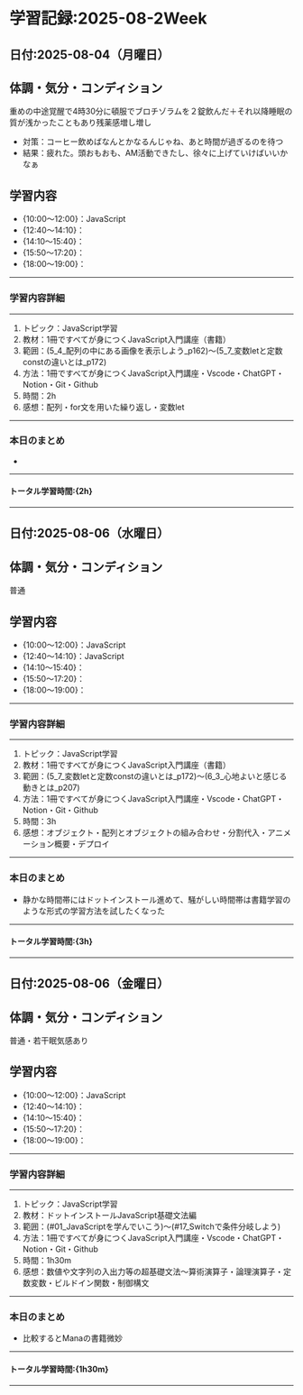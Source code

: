 # 学習記録:2025-08-2Week

## 日付:2025-08-04（月曜日）

## 体調・気分・コンディション
重めの中途覚醒で4時30分に頓服でブロチゾラムを２錠飲んだ＋それ以降睡眠の質が浅かったこともあり残薬感増し増し
- 対策：コーヒー飲めばなんとかなるんじゃね、あと時間が過ぎるのを待つ
- 結果：疲れた。頭おもおも、AM活動できたし、徐々に上げていけばいいかなぁ

## 学習内容
- {10:00〜12:00}：JavaScript
- {12:40〜14:10}：
- {14:10〜15:40}：
- {15:50〜17:20}：
- {18:00〜19:00}：

---

### 学習内容詳細

---

1. トピック：JavaScript学習
1. 教材：1冊ですべてが身につくJavaScript入門講座（書籍）
1. 範囲：(5_4_配列の中にある画像を表示しよう_p162)〜(5_7_変数letと定数constの違いとは_p172)
1. 方法：1冊ですべてが身につくJavaScript入門講座・Vscode・ChatGPT・Notion・Git・Github
1. 時間：2h
1. 感想：配列・for文を用いた繰り返し・変数let

---

### 本日のまとめ
- 
---

#### トータル学習時間:{2h}

---

## 日付:2025-08-06（水曜日）

## 体調・気分・コンディション
普通

## 学習内容
- {10:00〜12:00}：JavaScript
- {12:40〜14:10}：JavaScript
- {14:10〜15:40}：
- {15:50〜17:20}：
- {18:00〜19:00}：

---

### 学習内容詳細

---

1. トピック：JavaScript学習
1. 教材：1冊ですべてが身につくJavaScript入門講座（書籍）
1. 範囲：(5_7_変数letと定数constの違いとは_p172)〜(6_3_心地よいと感じる動きとは_p207)
1. 方法：1冊ですべてが身につくJavaScript入門講座・Vscode・ChatGPT・Notion・Git・Github
1. 時間：3h
1. 感想：オブジェクト・配列とオブジェクトの組み合わせ・分割代入・アニメーション概要・デプロイ

---

### 本日のまとめ
- 静かな時間帯にはドットインストール進めて、騒がしい時間帯は書籍学習のような形式の学習方法を試したくなった
---

#### トータル学習時間:{3h}

---

## 日付:2025-08-06（金曜日）

## 体調・気分・コンディション
普通・若干眠気感あり

## 学習内容
- {10:00〜12:00}：JavaScript
- {12:40〜14:10}：
- {14:10〜15:40}：
- {15:50〜17:20}：
- {18:00〜19:00}：

---

### 学習内容詳細

---

1. トピック：JavaScript学習
1. 教材：ドットインストールJavaScript基礎文法編
1. 範囲：(#01_JavaScriptを学んでいこう)〜(#17_Switchで条件分岐しよう)
1. 方法：1冊ですべてが身につくJavaScript入門講座・Vscode・ChatGPT・Notion・Git・Github
1. 時間：1h30m
1. 感想：数値や文字列の入出力等の超基礎文法〜算術演算子・論理演算子・定数変数・ビルドイン関数・制御構文

---

### 本日のまとめ
- 比較するとManaの書籍微妙
---

#### トータル学習時間:{1h30m}

---